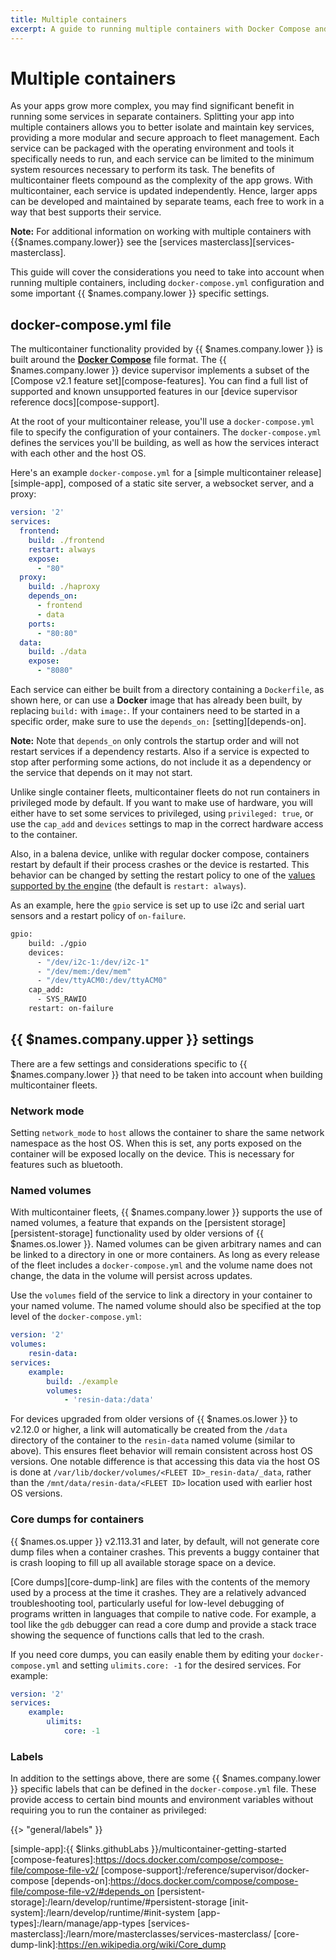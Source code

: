 ```yaml
---
title: Multiple containers
excerpt: A guide to running multiple containers with Docker Compose and {{ $names.company.lower }}
---
```


# Multiple containers

As your apps grow more complex, you may find significant benefit in running some services in separate containers. Splitting your app into multiple containers allows you to better isolate and maintain key services, providing a more modular and secure approach to fleet management. Each service can be packaged with the operating environment and tools it specifically needs to run, and each service can be limited to the minimum system resources necessary to perform its task. The benefits of multicontainer fleets compound as the complexity of the app grows. With multicontainer, each service is updated independently. Hence, larger apps can be developed and maintained by separate teams, each free to work in a way that best supports their service.

__Note:__ For additional information on working with multiple containers with {{$names.company.lower}} see the [services masterclass][services-masterclass].

This guide will cover the considerations you need to take into account when running multiple containers, including `docker-compose.yml` configuration and some important {{ $names.company.lower }} specific settings.

## docker-compose.yml file

The multicontainer functionality provided by {{ $names.company.lower }} is built around the **[Docker Compose][docker-compose]** file format. The {{ $names.company.lower }} device supervisor implements a subset of the [Compose v2.1 feature set][compose-features]. You can find a full list of supported and known unsupported features in our [device supervisor reference docs][compose-support].

At the root of your multicontainer release, you'll use a `docker-compose.yml` file to specify the configuration of your containers. The `docker-compose.yml` defines the services you'll be building, as well as how the services interact with each other and the host OS.

Here's an example `docker-compose.yml` for a [simple multicontainer release][simple-app], composed of a static site server, a websocket server, and a proxy:

```yaml
version: '2'
services:
  frontend:
    build: ./frontend
    restart: always
    expose:
      - "80"
  proxy:
    build: ./haproxy
    depends_on:
      - frontend
      - data
    ports:
      - "80:80"
  data:
    build: ./data
    expose:
      - "8080"
```

Each service can either be built from a directory containing a `Dockerfile`, as shown here, or can use a **Docker** image that has already been built, by replacing `build:` with `image:`. If your containers need to be started in a specific order, make sure to use the `depends_on:` [setting][depends-on].

__Note:__ Note that `depends_on` only controls the startup order and will not restart services if a dependency restarts. Also if a service is expected to stop after performing some actions, do not include it as a dependency or the service that depends on it may not start.

Unlike single container fleets, multicontainer fleets do not run containers in privileged mode by default. If you want to make use of hardware, you will either have to set some services to privileged, using `privileged: true`, or use the `cap_add` and `devices` settings to map in the correct hardware access to the container. 

Also, in a balena device, unlike with regular docker compose, containers restart by default if their process crashes or the device is restarted. This behavior can be changed by setting the restart policy to one of the [values supported by the engine](https://docs.docker.com/compose/compose-file/compose-file-v2/#restart) (the default is `restart: always`).

As an example, here the `gpio` service is set up to use i2c and serial uart sensors and a restart policy of `on-failure`. 

```Dockerfile
gpio:
    build: ./gpio
    devices:
      - "/dev/i2c-1:/dev/i2c-1"
      - "/dev/mem:/dev/mem"
      - "/dev/ttyACM0:/dev/ttyACM0"
    cap_add:
      - SYS_RAWIO
    restart: on-failure
```

## {{ $names.company.upper }} settings

There are a few settings and considerations specific to {{ $names.company.lower }} that need to be taken into account when building multicontainer fleets.

### Network mode

Setting `network_mode` to `host` allows the container to share the same network namespace as the host OS. When this is set, any ports exposed on the container will be exposed locally on the device. This is necessary for features such as bluetooth.

### Named volumes

With multicontainer fleets, {{ $names.company.lower }} supports the use of named volumes, a feature that expands on the [persistent storage][persistent-storage] functionality used by older versions of {{ $names.os.lower }}. Named volumes can be given arbitrary names and can be linked to a directory in one or more containers. As long as every release of the fleet includes a `docker-compose.yml` and the volume name does not change, the data in the volume will persist across updates.

Use the `volumes` field of the service to link a directory in your container to your named volume. The named volume should also be specified at the top level of the `docker-compose.yml`:

```yaml
version: '2'
volumes:
    resin-data:
services:
    example:
        build: ./example
        volumes:
            - 'resin-data:/data'
```

For devices upgraded from older versions of {{ $names.os.lower }} to v2.12.0 or higher, a link will automatically be created from the `/data` directory of the container to the `resin-data` named volume (similar to above). This ensures fleet behavior will remain consistent across host OS versions. One notable difference is that accessing this data via the host OS is done at `/var/lib/docker/volumes/<FLEET ID>_resin-data/_data`, rather than the `/mnt/data/resin-data/<FLEET ID>` location used with earlier host OS versions.

### Core dumps for containers

{{ $names.os.upper }} v2.113.31 and later, by default, will not generate core dump files when a container crashes. This prevents a buggy container that is crash looping to fill up all available storage space on a device.

[Core dumps][core-dump-link] are files with the contents of the memory used by a process at the time it crashes. They are a relatively advanced troubleshooting tool, particularly useful for low-level debugging of programs written in languages that compile to native code. For example, a tool like the `gdb` debugger can read a core dump and provide a stack trace showing the sequence of functions calls that led to the crash.

If you need core dumps, you can easily enable them by editing your `docker-compose.yml` and setting `ulimits.core: -1` for the desired services. For example:

```yaml
version: '2'
services:
    example:
        ulimits:
            core: -1
```

### Labels

In addition to the settings above, there are some {{ $names.company.lower }} specific labels that can be defined in the `docker-compose.yml` file. These provide access to certain bind mounts and environment variables without requiring you to run the container as privileged:

{{> "general/labels" }}

[docker-compose]:https://docs.docker.com/compose/overview/
[simple-app]:{{ $links.githubLabs }}/multicontainer-getting-started
[compose-features]:https://docs.docker.com/compose/compose-file/compose-file-v2/
[compose-support]:/reference/supervisor/docker-compose
[depends-on]:https://docs.docker.com/compose/compose-file/compose-file-v2/#depends_on
[persistent-storage]:/learn/develop/runtime/#persistent-storage
[init-system]:/learn/develop/runtime/#init-system
[app-types]:/learn/manage/app-types
[services-masterclass]:/learn/more/masterclasses/services-masterclass/
[core-dump-link]:https://en.wikipedia.org/wiki/Core_dump
